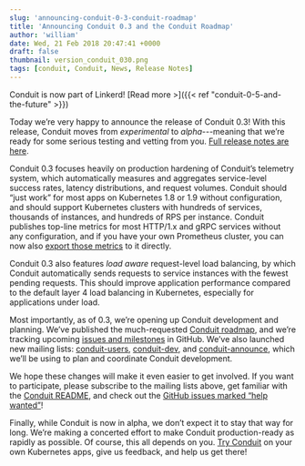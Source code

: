 ```yaml
---
slug: 'announcing-conduit-0-3-conduit-roadmap'
title: 'Announcing Conduit 0.3 and the Conduit Roadmap'
author: 'william'
date: Wed, 21 Feb 2018 20:47:41 +0000
draft: false
thumbnail: version_conduit_030.png
tags: [conduit, Conduit, News, Release Notes]
---
```


Conduit is now part of Linkerd! [Read more >]({{< ref
"conduit-0-5-and-the-future" >}})

Today we’re very happy to announce the release of Conduit 0.3! With this release, Conduit moves from _experimental_ to _alpha_---meaning that we’re ready for some serious testing and vetting from you. [Full release notes are here](https://github.com/runconduit/conduit/releases/tag/v0.3.0).

Conduit 0.3 focuses heavily on production hardening of Conduit’s telemetry system, which automatically measures and aggregates service-level success rates, latency distributions, and request volumes. Conduit should “just work” for most apps on Kubernetes 1.8 or 1.9 without configuration, and should support Kubernetes clusters with hundreds of services, thousands of instances, and hundreds of RPS per instance. Conduit publishes top-line metrics for most HTTP/1.x and gRPC services without any configuration, and if you have your own Prometheus cluster, you can now also [export those metrics](https://conduit.io/prometheus) to it directly.

Conduit 0.3 also features _load aware_ request-level load balancing, by which Conduit automatically sends requests to service instances with the fewest pending requests. This should improve application performance compared to the default layer 4 load balancing in Kubernetes, especially for applications under load.

Most importantly, as of 0.3, we’re opening up Conduit development and planning. We’ve published the much-requested [Conduit roadmap](https://conduit.io/roadmap/), and we’re tracking upcoming [issues and milestones](https://github.com/runconduit/conduit/milestones) in GitHub. We’ve also launched new mailing lists: [conduit-users](https://groups.google.com/forum/#!forum/conduit-users), [conduit-dev](https://groups.google.com/forum/#!forum/conduit-dev), and [conduit-announce](https://groups.google.com/forum/#!forum/conduit-announce), which we’ll be using to plan and coordinate Conduit development.

We hope these changes will make it even easier to get involved. If you want to participate, please subscribe to the mailing lists above, get familiar with the [Conduit README](https://github.com/runconduit/conduit/blob/master/README.md), and check out the [GitHub issues marked “help wanted”](https://github.com/runconduit/conduit/issues?q=is%3Aissue+is%3Aopen+label%3A%22help+wanted%22)!

Finally, while Conduit is now in alpha, we don’t expect it to stay that way for long. We’re making a concerted effort to make Conduit production-ready as rapidly as possible. Of course, this all depends on you. [Try Conduit](https://conduit.io/) on your own Kubernetes apps, give us feedback, and help us get there!
